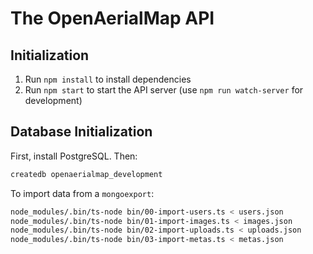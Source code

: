 # The OpenAerialMap API

## Initialization

1. Run `npm install` to install dependencies
2. Run `npm start` to start the API server (use `npm run watch-server` for development)

## Database Initialization

First, install PostgreSQL. Then:

```bash
createdb openaerialmap_development
```

To import data from a `mongoexport`:

```bash
node_modules/.bin/ts-node bin/00-import-users.ts < users.json
node_modules/.bin/ts-node bin/01-import-images.ts < images.json
node_modules/.bin/ts-node bin/02-import-uploads.ts < uploads.json
node_modules/.bin/ts-node bin/03-import-metas.ts < metas.json
```